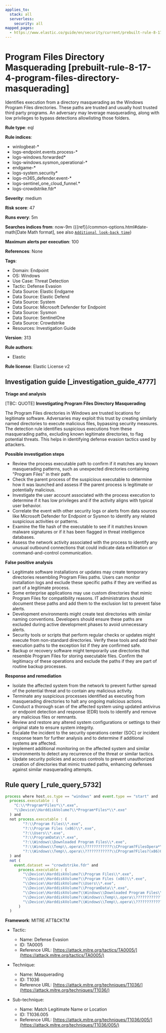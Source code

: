 ```yaml
---
applies_to:
  stack: all
  serverless:
    security: all
mapped_pages:
  - https://www.elastic.co/guide/en/security/current/prebuilt-rule-8-17-4-program-files-directory-masquerading.html
---
```


# Program Files Directory Masquerading [prebuilt-rule-8-17-4-program-files-directory-masquerading]

Identifies execution from a directory masquerading as the Windows Program Files directories. These paths are trusted and usually host trusted third party programs. An adversary may leverage masquerading, along with low privileges to bypass detections allowlisting those folders.

**Rule type**: eql

**Rule indices**:

* winlogbeat-*
* logs-endpoint.events.process-*
* logs-windows.forwarded*
* logs-windows.sysmon_operational-*
* endgame-*
* logs-system.security*
* logs-m365_defender.event-*
* logs-sentinel_one_cloud_funnel.*
* logs-crowdstrike.fdr*

**Severity**: medium

**Risk score**: 47

**Runs every**: 5m

**Searches indices from**: now-9m ({{ref}}/common-options.html#date-math[Date Math format], see also [`Additional look-back time`](docs-content://solutions/security/detect-and-alert/create-detection-rule.md#rule-schedule))

**Maximum alerts per execution**: 100

**References**: None

**Tags**:

* Domain: Endpoint
* OS: Windows
* Use Case: Threat Detection
* Tactic: Defense Evasion
* Data Source: Elastic Endgame
* Data Source: Elastic Defend
* Data Source: System
* Data Source: Microsoft Defender for Endpoint
* Data Source: Sysmon
* Data Source: SentinelOne
* Data Source: Crowdstrike
* Resources: Investigation Guide

**Version**: 313

**Rule authors**:

* Elastic

**Rule license**: Elastic License v2

## Investigation guide [_investigation_guide_4777]

**Triage and analysis**

[TBC: QUOTE]
**Investigating Program Files Directory Masquerading**

The Program Files directories in Windows are trusted locations for legitimate software. Adversaries may exploit this trust by creating similarly named directories to execute malicious files, bypassing security measures. The detection rule identifies suspicious executions from these masquerading paths, excluding known legitimate directories, to flag potential threats. This helps in identifying defense evasion tactics used by attackers.

**Possible investigation steps**

* Review the process executable path to confirm if it matches any known masquerading patterns, such as unexpected directories containing "Program Files" in their path.
* Check the parent process of the suspicious executable to determine how it was launched and assess if the parent process is legitimate or potentially malicious.
* Investigate the user account associated with the process execution to determine if it has low privileges and if the activity aligns with typical user behavior.
* Correlate the event with other security logs or alerts from data sources like Microsoft Defender for Endpoint or Sysmon to identify any related suspicious activities or patterns.
* Examine the file hash of the executable to see if it matches known malware signatures or if it has been flagged in threat intelligence databases.
* Assess the network activity associated with the process to identify any unusual outbound connections that could indicate data exfiltration or command-and-control communication.

**False positive analysis**

* Legitimate software installations or updates may create temporary directories resembling Program Files paths. Users can monitor installation logs and exclude these specific paths if they are verified as part of a legitimate process.
* Some enterprise applications may use custom directories that mimic Program Files for compatibility reasons. IT administrators should document these paths and add them to the exclusion list to prevent false alerts.
* Development environments might create test directories with similar naming conventions. Developers should ensure these paths are excluded during active development phases to avoid unnecessary alerts.
* Security tools or scripts that perform regular checks or updates might execute from non-standard directories. Verify these tools and add their execution paths to the exception list if they are confirmed safe.
* Backup or recovery software might temporarily use directories that resemble Program Files for storing executable files. Confirm the legitimacy of these operations and exclude the paths if they are part of routine backup processes.

**Response and remediation**

* Isolate the affected system from the network to prevent further spread of the potential threat and to contain any malicious activity.
* Terminate any suspicious processes identified as executing from masquerading directories to halt any ongoing malicious actions.
* Conduct a thorough scan of the affected system using updated antivirus or endpoint detection and response (EDR) tools to identify and remove any malicious files or remnants.
* Review and restore any altered system configurations or settings to their original state to ensure system integrity.
* Escalate the incident to the security operations center (SOC) or incident response team for further analysis and to determine if additional systems are affected.
* Implement additional monitoring on the affected system and similar environments to detect any recurrence of the threat or similar tactics.
* Update security policies and access controls to prevent unauthorized creation of directories that mimic trusted paths, enhancing defenses against similar masquerading attempts.


## Rule query [_rule_query_5732]

```js
process where host.os.type == "windows" and event.type == "start" and
  process.executable : (
    "C:\\*Program*Files*\\*.exe",
    "\\Device\\HarddiskVolume?\\*Program*Files*\\*.exe"
  ) and
  not process.executable : (
        "?:\\Program Files\\*.exe",
        "?:\\Program Files (x86)\\*.exe",
        "?:\\Users\\*.exe",
        "?:\\ProgramData\\*.exe",
        "?:\\Windows\\Downloaded Program Files\\*.exe",
        "?:\\Windows\\Temp\\.opera\\????????????\\CProgram?FilesOpera*\\*.exe",
        "?:\\Windows\\Temp\\.opera\\????????????\\CProgram?Files?(x86)Opera*\\*.exe"
  ) and
  not (
    event.dataset == "crowdstrike.fdr" and
      process.executable : (
        "\\Device\\HarddiskVolume?\\Program Files\\*.exe",
        "\\Device\\HarddiskVolume?\\Program Files (x86)\\*.exe",
        "\\Device\\HarddiskVolume?\\Users\\*.exe",
        "\\Device\\HarddiskVolume?\\ProgramData\\*.exe",
        "\\Device\\HarddiskVolume?\\Windows\\Downloaded Program Files\\*.exe",
        "\\Device\\HarddiskVolume?\\Windows\\Temp\\.opera\\????????????\\CProgram?FilesOpera*\\*.exe",
        "\\Device\\HarddiskVolume?\\Windows\\Temp\\.opera\\????????????\\CProgram?Files?(x86)Opera*\\*.exe"
      )
  )
```

**Framework**: MITRE ATT&CKTM

* Tactic:

    * Name: Defense Evasion
    * ID: TA0005
    * Reference URL: [https://attack.mitre.org/tactics/TA0005/](https://attack.mitre.org/tactics/TA0005/)

* Technique:

    * Name: Masquerading
    * ID: T1036
    * Reference URL: [https://attack.mitre.org/techniques/T1036/](https://attack.mitre.org/techniques/T1036/)

* Sub-technique:

    * Name: Match Legitimate Name or Location
    * ID: T1036.005
    * Reference URL: [https://attack.mitre.org/techniques/T1036/005/](https://attack.mitre.org/techniques/T1036/005/)



